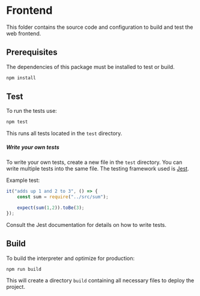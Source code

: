 # Frontend

This folder contains the source code and configuration to build and test the web frontend.

## Prerequisites

The dependencies of this package must be installed to test or build.
```bash
npm install
```

## Test

To run the tests use:
```bash
npm test
```
This runs all tests located in the `test` directory.

##### Write your own tests

To write your own tests, create a new file in the `test` directory. You can write multiple tests into the same file. The testing framework used is
[Jest](https://facebook.github.io/jest/).

Example test:
```javascript
it("adds up 1 and 2 to 3", () => {
    const sum = require("../src/sum");

    expect(sum(1,2)).toBe(3);
});
```
Consult the Jest documentation for details on how to write tests.

## Build

To build the interpreter and optimize for production:
```bash
npm run build
```
This will create a directory `build` containing all necessary files to deploy the project.
